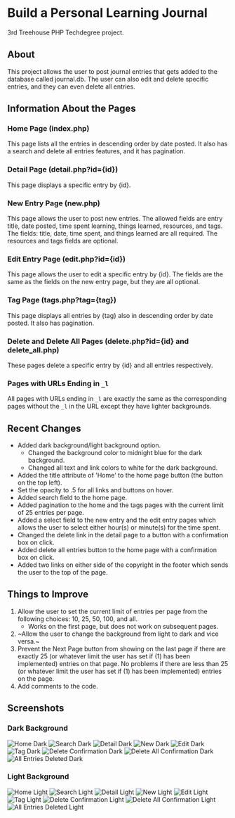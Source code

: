 # Build a Personal Learning Journal
3rd Treehouse PHP Techdegree project.

## About
This project allows the user to post journal entries that gets added to the database called journal.db. The user can also edit and delete specific entries, and they can even delete all entries.

## Information About the Pages
### Home Page (index.php)
This page lists all the entries in descending order by date posted. It also has a search and delete all entries features, and it has pagination.

### Detail Page (detail.php?id={id})
This page displays a specific entry by {id}.

### New Entry Page (new.php)
This page allows the user to post new entries. The allowed fields are entry title, date posted, time spent learning, things learned, resources, and tags. The fields: title, date, time spent, and things learned are all required. The resources and tags fields are optional.

### Edit Entry Page (edit.php?id={id})
This page allows the user to edit a specific entry by {id}. The fields are the same as the fields on the new entry page, but they are all optional.

### Tag Page (tags.php?tag={tag})
This page displays all entries by {tag} also in descending order by date posted. It also has pagination.

### Delete and Delete All Pages (delete.php?id={id} and delete_all.php)
These pages delete a specific entry by {id} and all entries respectively.

### Pages with URLs Ending in `_l`
All pages with URLs ending in `_l` are exactly the same as the corresponding pages without the `_l` in the URL except they have lighter backgrounds.

## Recent Changes
* Added dark background/light background option.
  * Changed the background color to midnight blue for the dark background.
  * Changed all text and link colors to white for the dark background.
* Added the title attribute of 'Home' to the home page button (the button on the top left).
* Set the opacity to .5 for all links and buttons on hover.
* Added search field to the home page.
* Added pagination to the home and the tags pages with the current limit of 25 entries per page.
* Added a select field to the new entry and the edit entry pages which allows the user to select either hour(s) or minute(s) for the time spent.
* Changed the delete link in the detail page to a button with a confirmation box on click.
* Added delete all entries button to the home page with a confirmation box on click.
* Added two links on either side of the copyright in the footer which sends the user to the top of the page.

## Things to Improve
1. Allow the user to set the current limit of entries per page from the following choices: 10, 25, 50, 100, and all.
   * Works on the first page, but does not work on subsequent pages.
1. ~Allow the user to change the background from light to dark and vice versa.~
1. Prevent the Next Page button from showing on the last page if there are exactly 25 (or whatever limit the user has set if (1) has been implemented) entries on that page. No problems if there are less than 25 (or whatever limit the user has set if (1) has been implemented) entries on the page.
1. Add comments to the code.

## Screenshots

### Dark Background
![Home Dark](/img/home-dark.png)
![Search Dark](/img/search-dark.png)
![Detail Dark](/img/detail-dark.png)
![New Dark](/img/new-dark.png)
![Edit Dark](/img/edit-dark.png)
![Tag Dark](/img/tag-dark.png)
![Delete Confirmation Dark](img/delete-confirmation-dark.png)
![Delete All Confirmation Dark](img/delete-all-confirmation-dark.png)
![All Entries Deleted Dark](img/all-entries-deleted-dark.png)

### Light Background
![Home Light](/img/home-light.png)
![Search Light](/img/search-light.png)
![Detail Light](/img/detail-light.png)
![New Light](/img/new-light.png)
![Edit Light](/img/edit-light.png)
![Tag Light](/img/tag-light.png)
![Delete Confirmation Light](img/delete-confirmation-light.png)
![Delete All Confirmation Light](img/delete-all-confirmation-light.png)
![All Entries Deleted Light](img/all-entries-deleted-light.png)
